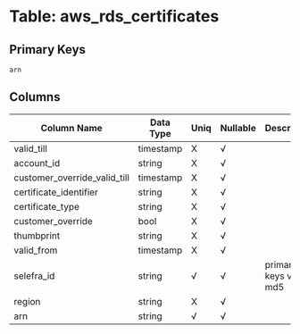# Table: aws_rds_certificates

## Primary Keys 

```
arn
```


## Columns 

|  Column Name   |  Data Type  | Uniq | Nullable | Description | 
|  ----  | ----  | ----  | ----  | ---- | 
| valid_till | timestamp | X | √ |  | 
| account_id | string | X | √ |  | 
| customer_override_valid_till | timestamp | X | √ |  | 
| certificate_identifier | string | X | √ |  | 
| certificate_type | string | X | √ |  | 
| customer_override | bool | X | √ |  | 
| thumbprint | string | X | √ |  | 
| valid_from | timestamp | X | √ |  | 
| selefra_id | string | √ | √ | primary keys value md5 | 
| region | string | X | √ |  | 
| arn | string | √ | √ |  | 


